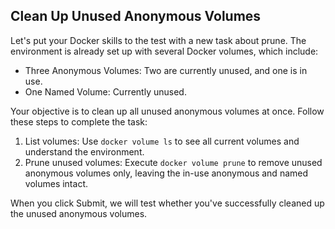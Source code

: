 ## Clean Up Unused Anonymous Volumes

Let's put your Docker skills to the test with a new task about prune. The environment is already set up with several Docker volumes, which include:

- Three Anonymous Volumes: Two are currently unused, and one is in use.
- One Named Volume: Currently unused.

Your objective is to clean up all unused anonymous volumes at once. Follow these steps to complete the task:

1. List volumes: Use `docker volume ls` to see all current volumes and understand the environment.
2. Prune unused volumes: Execute `docker volume prune` to remove unused anonymous volumes only, leaving the in-use anonymous and named volumes intact.

When you click Submit, we will test whether you've successfully cleaned up the unused anonymous volumes.